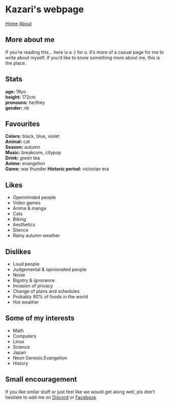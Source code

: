 # Kazari's webpage
[Home](main.md) [About](about.md)

## More about me
If you’re reading this... here is a :) for u.
It’s more of a casual page for me to write 
about myself. If you’d like to know something 
more about me, this is the place. 

## Stats
**age:** 19yo  
**height:** 172cm  
**pronouns:** he/they  
**gender:** nb  

## Favourites
**Colors:** black, blue, violet  
**Animal:** cat  
**Season:** autumn  
**Music:** breakcore, citypop  
**Drink:** green tea  
**Anime:** evangelion  
**Game:** war thunder
**Historic period:** victorian era  

## Likes
- Openminded people
- Video games
- Anime & manga
- Cats
- Biking
- Aesthetics
- Silence
- Rainy autumn weather

## Dislikes
- Loud people
- Judgemental & opinionated people
- Noise
- Bigotry & ignorance
- Invasion of privacy
- Change of plans and schedules
- Probably 90% of foods in the world
- Hot weather

## Some of my interests
- Math
- Computers
- Linux
- Science
- Japan
- Neon Genesis Evangelion
- History

## Small encouragement
If you like smilar stuff or just feel like we 
would get along well, pls don’t hesitate to add 
me on [Discord](https://discord.com/users/277427825416470530) 
or [Facebook](https://www.facebook.com/zachariasz.jazdzewski)